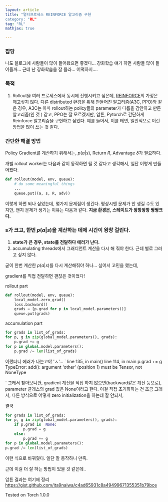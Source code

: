 ```yaml
---
layout: article
title: "멀티프로세스 REINFORCE 알고리즘 구현
category: "RL"
tag: "RL"
mathjax: true

---
```


### 잡담

나도 블로그에 사람들이 많이 들어왔으면 좋겠다... 강화학습 얘기 하면 사람들 많이 들어올까... 근데 난 강화학습을 잘 몰라...
어떡하지....



### 목적

1. Rollout을 여러 프로세스에서 동시에 진행시키고 싶은데, [REINFORCE](https://papers.nips.cc/paper/1713-policy-gradient-methods-for-reinforcement-learning-with-function-approximation.pdf)의 가정은 깨고싶지 않다. 다른 distributed 환경을 위해 만들어진 알고리즘(A3C, PPO)와 같은 경우, A3C는 아마 rollout하는 policy들의 parameter가 다름을 감안하고 만든 알고리즘(인 것 ) 같고, PPO는 잘 모르겠지만, 암튼, Pytorch로 간단하게 Reinforce 알고리즘을 구현하고 싶었다. 예를 들어서, 이를 테면, 일반적으로 이런 방법을 많이 쓰는 것 같다.

### 간단한 해결 방법
Policy Gradient를 계산하기 위해서는,
$p(a|s)$, Return $R$, Advantage $\delta$가 필요하다.


개별 rollout worker는 다음과 같이 동작하면 될 것 같다고 생각해서, 일단 이렇게 만들어봤다.
```python
def rollout(model, env, queue):
	# do some meaningful things
	...
	queue.put((a, s, R, adv))
```

이렇게 하면 되나 싶었는데,  몇가지 문제점이 생긴다. 평상시엔 문제가 안 생길 수도 있지만, 왠지 문제가 생기는 이유는 다음과 같다.
**지금 환경은, 스테이트가 왕창왕창 짱짱크다.**

### s가 크고, 한번 $p(a|s)$을 계산하는 데에 시간이 왕창 걸린다.

1. **state가 큰 경우, state를 전달하다 에러가 난다.**
2.  accumulating threads에서 그래디언트 계산을 다시 해 줘야 한다. 근데 별로 그러고 싶지 않다.

굳이 한번 계산한 $p(a|s)$를 다시 계산해줘야 하나... 싶어서 고민을 했는데,

gradient를 직접 전달하면 괜찮은 것이었다!

rollout part
```python
def rollout(model, env, queue):
	local_model.zero_grad()
	loss.backward()
	grads = [p.grad for p in local_model.parameters()]
	queue.put(grads)
```

accumulation part
```python
for grads in list_of_grads:
for p, g in zip(global_model.parameters(), grads):
	p.grad += g
for p in global.model.parameters():
	p.grad /= len(list_of_grads)
```
이랬더니 에러가 나는고야 'ㅅ'...
`
line 135, in <module>
    main()
line 114, in main
    p.grad += g
TypeError: add(): argument 'other' (position 1) must be Tensor, not NoneType

`
그래서 찾아보니깐,
gradient 계산을 직접 하지 않으면(backward같은 계산 등으로), parameter 클래스의 grad 값은 None이라고 한다.
이걸 직접 초기화하는 건 조금 그래서, 다른 방식으로 어떻게 zero initialization을 하는데 잘 안되서,

결국

```python
for grads in list_of_grads:
for p, g in zip(global_model.parameters(), grads):
	if p.grad is  None:
		p.grad = g
	else:
		p.grad += g
for p in global.model.parameters():
p.grad /= len(list_of_grads)
```
이런 식으로 바꿔줬다.
일단 잘 동작하니 만족.

근데 이걸 더 잘 하는 방법이 있을 것 같은데..

암튼 결과는 여기에 정리
https://gist.github.com/ita9naiwa/c4ad65931c8a49499671355351b79bce

Tested on Torch 1.0.0

